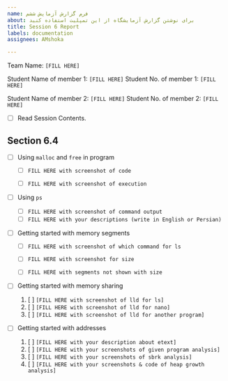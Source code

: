 ```yaml
---
name: فرم گزارش آزمایش ششم
about: برای نوشتن گزارش آزمایشگاه از این تمپلیت استفاده کنید
title: Session 6 Report
labels: documentation
assignees: AMshoka

---
```


Team Name: `[FILL HERE]`

Student Name of member 1: `[FILL HERE]`
Student No. of member 1: `[FILL HERE]`

Student Name of member 2: `[FILL HERE]`
Student No. of member 2: `[FILL HERE]`

- [ ] Read Session Contents.

## Section 6.4

- [ ] Using `malloc` and `free` in program
    - [ ] `FILL HERE with screenshot of code`
    - [ ] `FILL HERE with screenshot of execution`

    
- [ ]  Using `ps`
    - [ ] `FILL HERE with screenshot of command output`
    - [ ] `FILL HERE with your descriptions (write in English or Persian)`

- [ ]  Getting started with memory segments
    - [ ] `FILL HERE with screenshot of which command for ls`
    - [ ]  `FILL HERE with screenshot for size`
    - [ ]  `FILL HERE with segments not shown with size`
    

- [ ] Getting started with memory sharing
    1. [ ] `[FILL HERE with screenshot of lld for ls]`
    1. [ ] `[FILL HERE with screenshot of lld for nano]`
    1. [ ] `[FILL HERE with screenshot of lld for another program]`

- [ ] Getting started with addresses
    1. [ ] `[FILL HERE with your description about etext]`
    2. [ ] `[FILL HERE with your screenshots of given program analysis]`
    3. [ ] `[FILL HERE with your screenshots of sbrk analysis]`
    4. [ ] `[FILL HERE with your screenshots & code of heap growth analysis]`

